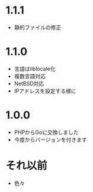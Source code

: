 # 1.1.1
* 静的ファイルの修正

# 1.1.0
* 言語はliblocale化
* 複数言語対応
* NetBSD対応
* IPアドレスを設定する様に

# 1.0.0
* PHPからGoに交換しました
* 今度からバージョンを付きます

# それ以前
* 色々
